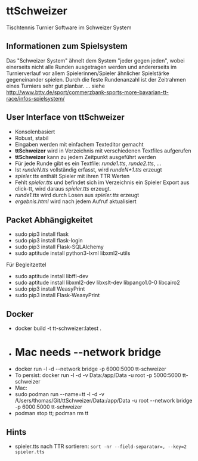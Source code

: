 # ttSchweizer
Tischtennis Turnier Software im Schweizer System

## Informationen zum Spielsystem

Das "Schweizer System" ähnelt dem System "jeder gegen jeden", wobei einerseits nicht alle Runden ausgetragen werden und andererseits im Turnierverlauf vor allem Spielerinnen/Spieler ähnlicher Spielstärke gegeneinander spielen.
Durch die feste Rundenanzahl ist der Zeitrahmen eines Turniers sehr gut planbar.
... siehe http://www.bttv.de/sport/commerzbank-sports-more-bavarian-tt-race/infos-spielsystem/

## User Interface von **ttSchweizer**

* Konsolenbasiert
* Robust, stabil
* Eingaben werden mit einfachem Texteditor gemacht
* **ttSchweizer** wird in Verzeichnis mit verschiedenen Textfiles aufgerufen
* **ttSchweizer** kann zu jedem Zeitpunkt ausgeführt werden
* Für jede Runde gibt es ein Textfile: *runde1.tts*, *runde2.tts*, ...
* Ist *rundeN.tts* vollständig erfasst, wird *rundeN+1.tts* erzeugt
* *spieler.tts* enthält Spieler mit ihren TTR Werten
* Fehlt *spieler.tts* und befindet sich im Verzeichnis ein Spieler Export aus click-tt, wird daraus *spieler.tts* erzeugt.
* *runde1.tts* wird durch Losen aus *spieler.tts* erzeugt
* *ergebnis.html* wird nach jedem Aufruf aktualisiert

## Packet Abhängigkeitet

* sudo pip3 install flask
* sudo pip3 install flask-login
* sudo pip3 install Flask-SQLAlchemy
* sudo aptitude install python3-lxml libxml2-utils

Für Begleitzettel
* sudo aptitude install libffi-dev
* sudo aptitude install libxml2-dev libxslt-dev libpango1.0-0 libcairo2
* sudo pip3 install WeasyPrint
* sudo pip3 install Flask-WeasyPrint

## Docker

* docker build -t tt-schweizer:latest .
* # Mac needs --network bridge 
* docker run -l -d --network bridge -p 6000:5000 tt-schweizer
* To persist: docker run -l -d -v Data:/app/Data -u root -p 5000:5000 tt-schweizer
* Mac:
* sudo podman run --name=tt -l -d -v /Users/thomas/Git/ttSchweizer/Data:/app/Data -u root --network bridge -p 6000:5000 tt-schweizer
* podman stop tt; podman rm tt
  

## Hints

* spieler.tts nach TTR sortieren: `sort -nr --field-separator=, --key=2 spieler.tts`
